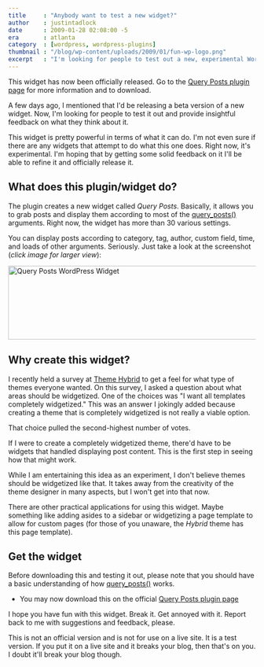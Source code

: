 ```yaml
---
title     : "Anybody want to test a new widget?"
author    : justintadlock
date      : 2009-01-28 02:08:00 -5
era       : atlanta
category  : [wordpress, wordpress-plugins]
thumbnail : "/blog/wp-content/uploads/2009/01/fun-wp-logo.png"
excerpt   : "I'm looking for people to test out a new, experimental WordPress widget that allow you to display content in just about any way you want."
---
```


<p class="note">This widget has now been officially released.  Go to the <a href="http://justintadlock.com/archives/2009/03/15/query-posts-widget-wordpress-plugin" title="Query Posts WordPress widget">Query Posts plugin page</a> for more information and to download.</p>

A few days ago, I mentioned that I'd be releasing a beta version of a new widget.  Now, I'm looking for people to test it out and provide insightful feedback on what they think about it.

This widget is pretty powerful in terms of what it can do.  I'm not even sure if there are any widgets that attempt to do what this one does.  Right now, it's experimental.  I'm hoping that by getting some solid feedback on it I'll be able to refine it and officially release it.

<h2>What does this plugin/widget do?</h2>

The plugin creates a new widget called <em>Query Posts</em>.  Basically, it allows you to grab posts and display them according to most of the <a href="http://codex.wordpress.org/Template_Tags/query_posts" title="Query Posts">query_posts()</a> arguments.  Right now, the widget has more than 30 various settings.

You can display posts according to category, tag, author, custom field, time, and loads of other arguments.  Seriously.  Just take a look at the screenshot (<em>click image for larger view</em>):

<a href="http://justintadlock.com/blog/wp-content/uploads/2009/01/query-posts-widget.png" title="Screenshot of the Query Posts WP widget"><img src="http://justintadlock.com/blog/wp-content/uploads/2009/01/query-posts-thumb.png" alt="Query Posts WordPress Widget" title="Query Posts WordPress Widget" width="600" height="150" class="aligncenter size-full wp-image-1438" /></a>

<h2>Why create this widget?</h2>

I recently held a survey at <a href="http://themehybrid.com" title="Theme Hybrid">Theme Hybrid</a> to get a feel for what type of themes everyone wanted.  On this survey, I asked a question about what areas should be widgetized.  One of the choices was "I want all templates completely widgetized."  This was an answer I jokingly added because creating a theme that is completely widgetized is not really a viable option.

That choice pulled the second-highest number of votes.

If I were to create a completely widgetized theme, there'd have to be widgets that handled displaying post content.  This is the first step in seeing how that might work.

While I am entertaining this idea as an experiment, I don't believe themes should be widgetized like that.  It takes away from the creativity of the theme designer in many aspects, but I won't get into that now.

There are other practical applications for using this widget.  Maybe something like adding asides to a sidebar or widgetizing a page template to allow for custom pages (for those of you unaware, the <em>Hybrid</em> theme has this page template).

<h2>Get the widget</h2>

Before downloading this and testing it out, please note that you should have a basic understanding of how <a href="http://codex.wordpress.org/Template_Tags/query_posts" title="Query Posts">query_posts()</a> works.

<ul>
	<li>You may now download this on the official <a href="http://justintadlock.com/archives/2009/03/15/query-posts-widget-wordpress-plugin" title="Query Posts WordPress widget">Query Posts plugin page</a></li>
</ul>

I hope you have fun with this widget.  Break it.  Get annoyed with it.  Report back to me with suggestions and feedback, please.

<p class="note">This is not an official version and is not for use on a live site.  It is a test version.  If you put it on a live site and it breaks your blog, then that's on you.  I doubt it'll break your blog though.</p>
